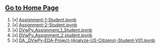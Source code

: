 ## [Go to Home Page](https://github.com/celik-muhammed/00-Index-of-GitHub-Public-Projects-Repository-Logs)

01. [x] [Assignment-1-Student.ipynb](Assignment-1-Student.ipynb)
02. [x] [Assignment-2-Student.ipynb](Assignment-2-Student.ipynb)
03. [x] [DVwPy_Assignment_1_Student.ipynb](DVwPy_Assignment_1_Student.ipynb)
04. [x] [DVwPy_Assignment_2 student.ipynb](DVwPy_Assignment_2_student.ipynb)
05. [x] [DA _DVwPy-EDA-Project-(Analyze-US-Citizens)-Student-V01.ipynb](./DA_DVwPy-EDA-Project-(Analyze-US-Citizens)-Student-V01.ipynb)
